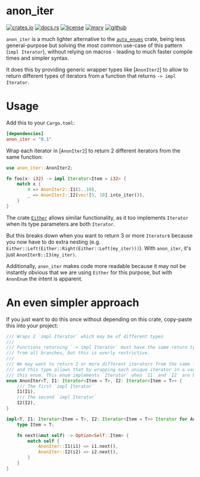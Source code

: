 # anon_iter

[![crates.io](https://img.shields.io/crates/v/anon_iter?style=flat-square&logo=rust)](https://crates.io/crates/anon_iter)
[![docs.rs](https://img.shields.io/badge/docs.rs-auto__enums-blue?style=flat-square&logo=docs.rs)](https://docs.rs/anon_iter)
[![license](https://img.shields.io/badge/license-Apache--2.0_OR_MIT-blue?style=flat-square)](#license)
[![msrv](https://img.shields.io/badge/msrv-1.50-blue?style=flat-square&logo=rust)](https://www.rust-lang.org)
[![github](https://img.shields.io/github/stars/nik-rev/anon_iter)](https://nik-rev/anon_iter)

`anon_iter` is a much lighter alternative to the [`auto_enums`](https://crates.io/crates/auto_enums) crate,
being less general-purpose but solving the most common use-case of this pattern (`impl Iterator`),
without relying on macros - leading to much faster compile times and simpler syntax.

It does this by providing generic wrapper types like [`AnonIter2`]
to allow to return different types of iterators
from a function that returns `-> impl Iterator`.

# Usage

Add this to your `Cargo.toml`:

```toml
[dependencies]
anon_iter = "0.1"
```

Wrap each iterator in [`AnonIter2`] to return 2 different iterators from the same function:

```rust
use anon_iter::AnonIter2;

fn foo(x: i32) -> impl Iterator<Item = i32> {
    match x {
        0 => AnonIter2::I1(1..10),
        _ => AnonIter2::I2(vec![5, 10].into_iter()),
    }
}
```

The crate [`Either`](https://docs.rs/either/latest/either/) allows similar functionality, as it too implements `Iterator` when
its type parameters are both `Iterator`.

But this breaks down when you want to return 3 or more `Iterator`s because you now have to
do extra nesting (e.g. `Either::Left(Either::Right(Either::Left(my_iter)))`). With `anon_iter`, it's just `AnonIter8::I3(my_iter)`.

Additionally, `anon_iter` makes code more readable because it may not be instantly obvious that we are using `Either` for this purpose, but with `AnonEnum`
the intent is apparent.

# An even simpler approach

If you just want to do this once without depending on this crate, copy-paste this into your project:

```rust
/// Wraps 2 `impl Iterator` which may be of different types
///
/// Functions returning `-> impl Iterator` must have the same return type
/// from all branches, but this is overly restrictive.
///
/// We may want to return 2 or more different iterators from the same function,
/// and this type allows that by wrapping each unique iterator in a variant of
/// this enum. This enum implements `Iterator` when `I1` and `I2` are both `Iterator`
enum AnonIter<T, I1: Iterator<Item = T>, I2: Iterator<Item = T>> {
    /// The first `impl Iterator`
    I1(I1),
    /// The second `impl Iterator`
    I2(I2),
}

impl<T, I1: Iterator<Item = T>, I2: Iterator<Item = T>> Iterator for AnonIter<T, I1, I2> {
    type Item = T;

    fn next(&mut self) -> Option<Self::Item> {
        match self {
            AnonIter::I1(i1) => i1.next(),
            AnonIter::I2(i2) => i2.next(),
        }
    }
}
```

